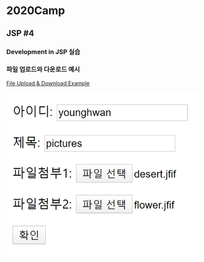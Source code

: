 # 2020Camp

## JSP #4
### Development in JSP 실습

### 파일 업로드와 다운로드 예시
[File Upload & Download Example](https://github.com/Younghwan-Lee/2020Camp/tree/master/jspProject4/WebContent/FileLoad)

![index](https://github.com/Younghwan-Lee/2020Camp/blob/master/jspProject4/WebContent/FileLoad/index.PNG)
